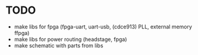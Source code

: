 # TODO #

- make libs for fpga (fpga-uart, uart-usb, (cdce913) PLL, external memory ffpga)
- make libs for power routing (headstage, fpga)
- make schematic with parts from libs 
